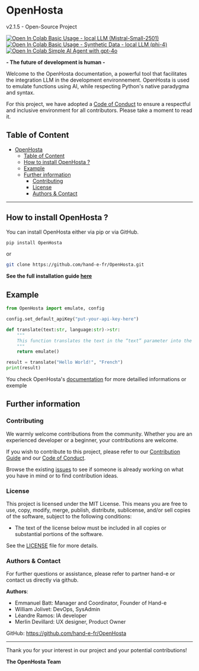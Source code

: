 # OpenHosta 
v2.1.5 - Open-Source Project

<a href="https://colab.research.google.com/github/hand-e-fr/OpenHosta/blob/main/docs/openhosta_mistral_small.ipynb" target="_parent"><img src="https://colab.research.google.com/assets/colab-badge.svg" alt="Open In Colab"/> Basic Usage - local LLM (Mistral-Small-2501)</a>
<br/>
<a href="https://colab.research.google.com/github/hand-e-fr/OpenHosta/blob/main/docs/openhosta_phi4.ipynb" target="_parent"><img src="https://colab.research.google.com/assets/colab-badge.svg" alt="Open In Colab"/> Basic Usage - Synthetic Data - local LLM (phi-4)</a>
<br/>
<a href="https://colab.research.google.com/github/hand-e-fr/OpenHosta/blob/main/docs/openhosta_agent.ipynb" target="_parent"><img src="https://colab.research.google.com/assets/colab-badge.svg" alt="Open In Colab"/> Simple AI Agent with gpt-4o</a>


**- The future of development is human -**

Welcome to the OpenHosta documentation, a powerful tool that facilitates the integration LLM in the development environnement. OpenHosta is used to emulate functions using AI, while respecting Python's native paradygma and syntax.

For this project, we have adopted a [Code of Conduct](https://github.com/hand-e-fr/OpenHosta/blob/main/CODE_OF_CONDUCT.md) to ensure a respectful and inclusive environment for all contributors. Please take a moment to read it.

## Table of Content

- [OpenHosta](#openhosta)
  - [Table of Content](#table-of-content)
  - [How to install OpenHosta ?](#how-to-install-openhosta-)
  - [Example](#example)
  - [Further information](#further-information)
    - [Contributing](#contributing)
    - [License](#license)
    - [Authors \& Contact](#authors--contact)

---

## How to install OpenHosta ?

You can install OpenHosta either via pip or via GitHub.

```sh
pip install OpenHosta
```

or

```sh
git clone https://github.com/hand-e-fr/OpenHosta.git
```

**See the full installation guide [here](https://github.com/hand-e-fr/OpenHosta/blob/main/docs/installation.md)**

## Example

```python
from OpenHosta import emulate, config

config.set_default_apiKey("put-your-api-key-here")

def translate(text:str, language:str)->str:
    """
    This function translates the text in the “text” parameter into the language specified in the “language” parameter.
    """
    return emulate()

result = translate("Hello World!", "French")
print(result)
```
You check OpenHosta's [documentation](https://github.com/hand-e-fr/OpenHosta/blob/main/docs/doc.md) for more detailled informations or exemple

## Further information

### Contributing

We warmly welcome contributions from the community. Whether you are an experienced developer or a beginner, your contributions are welcome.

If you wish to contribute to this project, please refer to our [Contribution Guide](https://github.com/hand-e-fr/OpenHosta/blob/main/CONTRIBUTING.md) and our [Code of Conduct](https://github.com/hand-e-fr/OpenHosta/blob/main/CODE_OF_CONDUCT.md).

Browse the existing [issues](https://github.com/hand-e-fr/OpenHosta/issues) to see if someone is already working on what you have in mind or to find contribution ideas.

### License

This project is licensed under the MIT License. This means you are free to use, copy, modify, merge, publish, distribute, sublicense, and/or sell copies of the software, subject to the following conditions:

  - The text of the license below must be included in all copies or substantial portions of the software.

See the [LICENSE](https://github.com/hand-e-fr/OpenHosta/blob/main/LICENSE) file for more details.

### Authors & Contact

For further questions or assistance, please refer to partner hand-e or contact us directly via github.

**Authors**:
   - Emmanuel Batt: Manager and Coordinator, Founder of Hand-e
   - William Jolivet: DevOps, SysAdmin
   - Léandre Ramos: IA developer
   - Merlin Devillard: UX designer, Product Owner

GitHub: https://github.com/hand-e-fr/OpenHosta

---

Thank you for your interest in our project and your potential contributions!

**The OpenHosta Team**
